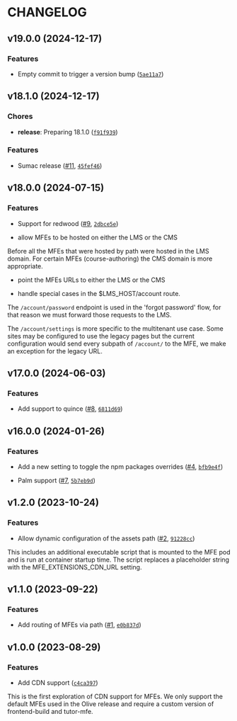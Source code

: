 # CHANGELOG


## v19.0.0 (2024-12-17)

### Features

- Empty commit to trigger a version bump
  ([`5ae11a7`](https://github.com/eduNEXT/tutor-contrib-mfe-extensions/commit/5ae11a70a2b7594f7f0c5b300da28b670fd504f6))


## v18.1.0 (2024-12-17)

### Chores

- **release**: Preparing 18.1.0
  ([`f91f939`](https://github.com/eduNEXT/tutor-contrib-mfe-extensions/commit/f91f939bbd1fa047f47d1851d7e17e6824fa2c5a))

### Features

- Sumac release ([#11](https://github.com/eduNEXT/tutor-contrib-mfe-extensions/pull/11),
  [`45fef46`](https://github.com/eduNEXT/tutor-contrib-mfe-extensions/commit/45fef4673b36a00c901b7176cf7115c0e90eeb1e))


## v18.0.0 (2024-07-15)

### Features

- Support for redwood ([#9](https://github.com/eduNEXT/tutor-contrib-mfe-extensions/pull/9),
  [`2dbce5e`](https://github.com/eduNEXT/tutor-contrib-mfe-extensions/commit/2dbce5ea1e8332245f5fd3913d4f81ba30cc41cc))

* allow MFEs to be hosted on either the LMS or the CMS

Before all the MFEs that were hosted by path were hosted in the LMS domain. For certain MFEs
  (course-authoring) the CMS domain is more appropriate.

* point the MFEs URLs to either the LMS or the CMS

* handle special cases in the $LMS_HOST/account route.

The `/account/password` endpoint is used in the 'forgot password' flow, for that reason we must
  forward those requests to the LMS.

The `/account/settings` is more specific to the multitenant use case. Some sites may be configured
  to use the legacy pages but the current configuration would send every subpath of `/account/` to
  the MFE, we make an exception for the legacy URL.


## v17.0.0 (2024-06-03)

### Features

- Add support to quince ([#8](https://github.com/eduNEXT/tutor-contrib-mfe-extensions/pull/8),
  [`6811d69`](https://github.com/eduNEXT/tutor-contrib-mfe-extensions/commit/6811d69784792cc9a2ac692a8ee81b6d9e0c6588))


## v16.0.0 (2024-01-26)

### Features

- Add a new setting to toggle the npm packages overrides
  ([#4](https://github.com/eduNEXT/tutor-contrib-mfe-extensions/pull/4),
  [`bfb9e4f`](https://github.com/eduNEXT/tutor-contrib-mfe-extensions/commit/bfb9e4f537e97e73c3e48a604b91f8e78b07c8eb))

- Palm support ([#7](https://github.com/eduNEXT/tutor-contrib-mfe-extensions/pull/7),
  [`5b7eb9d`](https://github.com/eduNEXT/tutor-contrib-mfe-extensions/commit/5b7eb9da9110de66cc402839b12f5d790bf1cbb8))


## v1.2.0 (2023-10-24)

### Features

- Allow dynamic configuration of the assets path
  ([#2](https://github.com/eduNEXT/tutor-contrib-mfe-extensions/pull/2),
  [`91228cc`](https://github.com/eduNEXT/tutor-contrib-mfe-extensions/commit/91228cc1ff0fe0b8e7577e9672bda1c3ab148f7b))

This includes an additional executable script that is mounted to the MFE pod and is run at container
  startup time. The script replaces a placeholder string with the MFE_EXTENSIONS_CDN_URL setting.


## v1.1.0 (2023-09-22)

### Features

- Add routing of MFEs via path
  ([#1](https://github.com/eduNEXT/tutor-contrib-mfe-extensions/pull/1),
  [`e0b837d`](https://github.com/eduNEXT/tutor-contrib-mfe-extensions/commit/e0b837d079626c246bc2ccb2e55cffe137951849))


## v1.0.0 (2023-08-29)

### Features

- Add CDN support
  ([`c4ca397`](https://github.com/eduNEXT/tutor-contrib-mfe-extensions/commit/c4ca397d7014beb4e77db2a1149650f09d20fe12))

This is the first exploration of CDN support for MFEs. We only support the default MFEs used in the
  Olive release and require a custom version of frontend-build and tutor-mfe.
